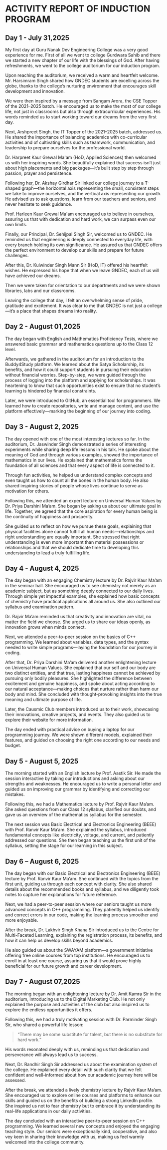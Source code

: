 # ACTIVITY REPORT OF INDUCTION PROGRAM

## Day 1 - July 31,2025
My first day at Guru Nanak Dev Engineering College was a very good experience for me. First of all we went to college Gurdwara Sahib and there we started a new chapter of our life with the blessings of God. After having refreshments, we went to the college auditorium for our induction program.

Upon reaching the auditorium, we received a warm and heartfelt welcome. Mr. Harsimram Singh shared how GNDEC students are excelling across the globe, thanks to the college’s nurturing environment that encourages skill development and innovation.

We were then inspired by a message from Sangam Arora, the CSE Topper of the 2021–2025 batch. He encouraged us to make the most of our college life, not just in classrooms but also through extracurricular experiences. His words reminded us to start working toward our dreams from the very first day.

Next, Arshpreet Singh, the IT Topper of the 2021–2025 batch, addressed us. He shared the importance of balancing academics with co-curricular activities and of cultivating skills such as teamwork, communication, and leadership to prepare ourselves for the professional world.

Dr. Harpreet Kaur Grewal Ma'am (HoD, Applied Sciences) then welcomed us with her inspiring words. She beautifully explained that success isn’t just about high placements and big packages—it’s built step by step through passion, prayer and persistence.

Following her, Dr. Akshay Girdhar Sir linked our college journey to a T-shaped graph—the horizontal axis representing the small, consistent steps we take to improve ourselves, and the vertical axis representing our growth. He advised us to ask questions, learn from our teachers and seniors, and never hesitate to seek guidance.

Prof. Harleen Kaur Grewal Ma'am encouraged us to believe in ourselves, assuring us that with dedication and hard work, we can surpass even our own limits.

Finally, our Principal, Dr. Sehijpal Singh Sir, welcomed us to GNDEC. He reminded us that engineering is deeply connected to everyday life, with every branch holding its own significance. He assured us that GNDEC offers the perfect environment to develop our skills and prepare for future challenges.

After this, Dr. Kulwinder Singh Mann Sir (HoD, IT) offered his heartfelt wishes. He expressed his hope that when we leave GNDEC, each of us will have achieved our dreams.

Then we were taken for orientation to our departments and we were shown libraries, labs and our classrooms.

Leaving the college that day, I felt an overwhelming sense of pride, gratitude and excitement. It was clear to me that GNDEC is not just a college—it’s a place that shapes dreams into reality.

## Day 2 - August 01,2025

The day began with English and Mathematics Proficiency Tests, where we answered basic grammar and mathematics questions up to the Class 12 level.

Afterwards, we gathered in the auditorium for an introduction to the Buddy4Study platform. We learned about the Satya Scholarship, its benefits, and how it could support students in pursuing their education without financial worries. Step-by-step, we were guided through the process of logging into the platform and applying for scholarships. It was heartening to know that such opportunities exist to ensure that no student’s learning is hindered by financial constraints.

Later, we were introduced to GitHub, an essential tool for programmers. We learned how to create repositories, write and manage content, and use the platform effectively—marking the beginning of our journey into coding.

## Day 3 - August 2, 2025
The day opened with one of the most interesting lectures so far. In the auditorium, Dr. Jaswinder Singh demonstrated a series of interesting experiments while sharing deep life lessons in his talk. He spoke about the meaning of God and through various examples, showed the importance of mathematics in our lives. He explained that mathematics forms the foundation of all sciences and that every aspect of life is connected to it.

Through fun activities, he helped us understand complex concepts and even taught us how to count all the bones in the human body. He also shared inspiring stories of people whose lives continue to serve as motivation for others.

Following this, we attended an expert lecture on Universal Human Values by Dr. Priya Darshini Ma’am. She began by asking us about our ultimate goal in life. Together, we agreed that the core aspiration for every human being is the continuity of happiness and prosperity.

She guided us to reflect on how we pursue these goals, explaining that physical facilities alone cannot fulfill all human needs—relationships and right understanding are equally important. She stressed that right understanding is even more important than material possessions or relationships and that we should dedicate time to developing this understanding to lead a truly fulfilling life.

## Day 4 - August 4, 2025
The day began with an engaging Chemistry lecture by Dr. Rajvir Kaur Ma’am in the seminar hall. She encouraged us to see chemistry not merely as an academic subject, but as something deeply connected to our daily lives. Through simple yet impactful examples, she explained how basic concepts of chemistry have practical applications all around us. She also outlined our syllabus and examination pattern.

Dr. Rajvir Ma’am reminded us that creativity and innovation are vital, no matter the field we choose. She urged us to share our ideas openly, as innovation grows when minds connect.

Next, we attended a peer-to-peer session on the basics of C++ programming. We learned about variables, data types, and the syntax needed to write simple programs—laying the foundation for our journey in coding.

After that, Dr. Priya Darshini Ma’am delivered another enlightening lecture on Universal Human Values. She explained that our self and our body are two distinct entities, and that true, lasting happiness cannot be achieved by pursuing only bodily pleasures. She highlighted the difference between excitement and genuine happiness, and spoke about acting according to our natural acceptance—making choices that nurture rather than harm our body and mind. She concluded with thought-provoking insights into the true meaning and ultimate purpose of life.

Later, the Causmic Club members introduced us to their work, showcasing their innovations, creative projects, and events. They also guided us to explore their website for more information.

The day ended with practical advice on buying a laptop for our programming journey. We were shown different models, explained their features, and guided on choosing the right one according to our needs and budget.

## Day 5 - August 5, 2025
The morning started with an English lecture by Prof. Aastik Sir. He made the session interactive by taking our introductions and asking about our strengths and weaknesses. He encouraged us to write a personal letter and guided us on improving our grammar by identifying and correcting our mistakes.

Following this, we had a Mathematics lecture by Prof. Rajvir Kaur Ma’am. She asked questions from our Class 12 syllabus, clarified our doubts, and gave us an overview of the mathematics syllabus for the semester.

The next session was Basic Electrical and Electronics Engineering (BEEE) with Prof. Ranvir Kaur Ma’am. She explained the syllabus, introduced fundamental concepts like electricity, voltage, and current, and patiently addressed our questions. She then began teaching us the first unit of the syllabus, setting the stage for our learning in this subject.

## Day 6 – August 6, 2025
The day began with our Basic Electrical and Electronics Engineering (BEEE) lecture by Prof. Ranvir Kaur Ma’am. She continued with the topics from the first unit, guiding us through each concept with clarity. She also shared details about the recommended books and syllabus, and we diligently took notes to capture her explanations for future reference.

Next, we had a peer-to-peer session where our seniors taught us more advanced concepts in C++ programming. They patiently helped us identify and correct errors in our code, making the learning process smoother and more enjoyable.

After the break, Dr. Lakhvir Singh Khana Sir introduced us to the Centre for Multi-Faceted Learning, explaining the registration process, its benefits, and how it can help us develop skills beyond academics.

He also guided us about the SWAYAM platform—a government initiative offering free online courses from top institutions. He encouraged us to enroll in at least one course, assuring us that it would prove highly beneficial for our future growth and career development.



## Day 7 - August 07,2025
The morning began with an enlightening lecture by Dr. Amit Kamra Sir in the auditorium, introducing us to the Digital Marketing Club. He not only explained the purpose and activities of the club but also inspired us to explore the endless opportunities it offers.

Following this, we had a truly motivating session with Dr. Parminder Singh Sir, who shared a powerful life lesson:
>“There may be some substitute for      talent, but there is no substitute      for hard work.”
>
His words resonated deeply with us, reminding us that dedication and perseverance will always lead us to success.

Next, Dr. Randhir Singh Sir addressed us about the examination system of the college. He explained every detail with such clarity that we felt confident and well-informed about how our academic journey here will be assessed.

After the break, we attended a lively chemistry lecture by Rajvir Kaur Ma’am. She encouraged us to explore online courses and platforms to enhance our skills and guided us on the benefits of building a strong LinkedIn profile. She inspired us not to fear chemistry but to embrace it by understanding its real-life applications in our daily activities.

The day concluded with an interactive peer-to-peer session on C++ programming. We learned several new concepts and enjoyed the engaging teaching style. Our seniors were exceptionally kind, cooperative, and also vey keen in sharing their knowledge with us, making us feel warmly welcomed into the college community.


